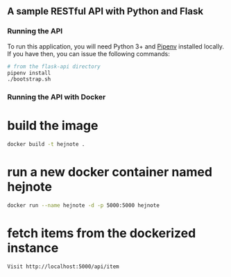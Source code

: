 ## A sample RESTful API with Python and Flask

### Running the API

To run this application, you will need Python 3+ and [Pipenv](https://pipenv.readthedocs.io/en/latest/) installed locally. If you have then, you can issue the following commands:

```bash
# from the flask-api directory
pipenv install
./bootstrap.sh 
```

### Running the API with Docker
# build the image
```bash
docker build -t hejnote .
```

# run a new docker container named hejnote
```bash
docker run --name hejnote -d -p 5000:5000 hejnote
```

# fetch items from the dockerized instance
```bash
Visit http://localhost:5000/api/item
```